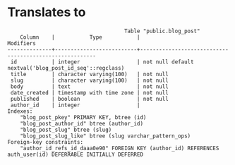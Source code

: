 
Translates to
=============


                                         Table "public.blog_post"
        Column    |           Type           |                       Modifiers
    --------------+--------------------------+--------------------------------------------------------
     id           | integer                  | not null default nextval('blog_post_id_seq'::regclass)
     title        | character varying(100)   | not null
     slug         | character varying(100)   | not null
     body         | text                     | not null
     date_created | timestamp with time zone | not null
     published    | boolean                  | not null
     author_id    | integer                  |
    Indexes:
        "blog_post_pkey" PRIMARY KEY, btree (id)
        "blog_post_author_id" btree (author_id)
        "blog_post_slug" btree (slug)
        "blog_post_slug_like" btree (slug varchar_pattern_ops)
    Foreign-key constraints:
        "author_id_refs_id_daaa0e90" FOREIGN KEY (author_id) REFERENCES auth_user(id) DEFERRABLE INITIALLY DEFERRED
